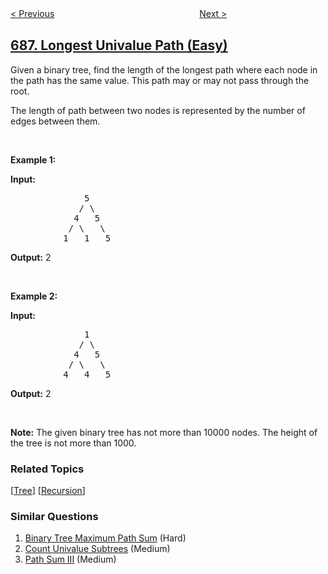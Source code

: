 <!--|This file generated by command(leetcode description); DO NOT EDIT.    |-->
<!--+----------------------------------------------------------------------+-->
<!--|@author    openset <openset.wang@gmail.com>                           |-->
<!--|@link      https://github.com/openset                                 |-->
<!--|@home      https://github.com/openset/leetcode                        |-->
<!--+----------------------------------------------------------------------+-->

[< Previous](../repeated-string-match "Repeated String Match")
　　　　　　　　　　　　　　　　
[Next >](../knight-probability-in-chessboard "Knight Probability in Chessboard")

## [687. Longest Univalue Path (Easy)](https://leetcode.com/problems/longest-univalue-path "最长同值路径")

<p>Given a binary tree, find the length of the longest path where each node in the path has the same value. This path may or may not pass through the root.</p>

<p>The length of path between two nodes is represented by the number of edges between them.</p>

<p>&nbsp;</p>

<p><b>Example 1:</b></p>

<p><strong>Input:</strong></p>

<pre>
              5
             / \
            4   5
           / \   \
          1   1   5
</pre>

<p><strong>Output:</strong>&nbsp;2</p>

<p>&nbsp;</p>

<p><b>Example 2:</b></p>

<p><strong>Input:</strong></p>

<pre>
              1
             / \
            4   5
           / \   \
          4   4   5
</pre>

<p><strong>Output:</strong>&nbsp;2</p>

<p>&nbsp;</p>

<p><b>Note:</b> The given binary tree has not more than 10000 nodes. The height of the tree is not more than 1000.</p>

### Related Topics
  [[Tree](../../tag/tree/README.md)]
  [[Recursion](../../tag/recursion/README.md)]

### Similar Questions
  1. [Binary Tree Maximum Path Sum](../binary-tree-maximum-path-sum) (Hard)
  1. [Count Univalue Subtrees](../count-univalue-subtrees) (Medium)
  1. [Path Sum III](../path-sum-iii) (Medium)
